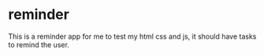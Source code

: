 # reminder
This is a reminder app for me to test my html css and js, it should have tasks to remind the user.
